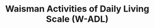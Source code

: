 ---
layout: page
title: Waisman Activities of Daily Living Scale (W-ADL)
description:
tags: measures
---